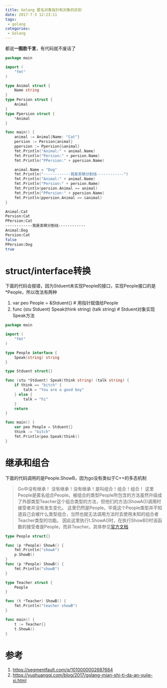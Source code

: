 ```yaml
---
title: Golang 匿名对象指针和对象的区别
date: 2017-7-3 12:23:11
tags:
 - golang
categories:
 - Golang
---
```



都说**一图胜千言**，有代码就不废话了

``` go
package main

import (
	"fmt"
)

type Animal struct {
	Name string
}
type Persion struct {
	Animal
}
type Ppersion struct {
	*Animal
}

func main() {
	animal := Animal{Name: "Cat"}
	persion := Persion{animal}
	ppersion := Ppersion{&animal}
	fmt.Println("Animal:" + animal.Name)
	fmt.Println("Persion:" + persion.Name)
	fmt.Println("PPersion:" + ppersion.Name)

	animal.Name = "Dog"
	fmt.Println("------------我是卖萌分割线------------")
	fmt.Println("Animal:" + animal.Name)
	fmt.Println("Persion:" + persion.Name)
	fmt.Println(persion.Animal == animal)
	fmt.Println("PPersion:" + ppersion.Name)
	fmt.Println(ppersion.Animal == &animal)
}
```
``` bash
Animal:Cat
Persion:Cat
PPersion:Cat
------------我是卖萌分割线------------
Animal:Dog
Persion:Cat
false
PPersion:Dog
true
```

# struct/interface转换
下面的代码会报错，因为Stduent未实现People的接口，实现People接口的是*People，所以改法有两种

1. var peo People = &Stduent{} # 用指针赋值给People
2. func (stu Stduent) Speak(think string) (talk string) # Stduent对象实现Speak方法


``` go
package main

import (
	"fmt"
)

type People interface {
	Speak(string) string
}

type Stduent struct{}

func (stu *Stduent) Speak(think string) (talk string) {
	if think == "bitch" {
		talk = "You are a good boy"
	} else {
		talk = "hi"
	}
	return
}

func main() {
	var peo People = Stduent{}
	think := "bitch"
	fmt.Println(peo.Speak(think))
}
```

# 继承和组合
下面的代码调用的是People.ShowB，因为go没有类似于C++的多态机制

>Go中没有继承！ 没有继承！没有继承！是叫组合！组合！组合！
这里People是匿名组合People。被组合的类型People所包含的方法虽然升级成了外部类型Teacher这个组合类型的方法，但他们的方法(ShowA())调用时接受者并没有发生变化。
这里仍然是People。毕竟这个People类型并不知道自己会被什么类型组合，当然也就无法调用方法时去使用未知的组合者Teacher类型的功能。
因此这里执行t.ShowA()时，在执行ShowB()时该函数的接受者是People，而非Teacher。具体参见[官方文档](https://golang.org/doc/effective_go.html#Embedding)

``` go
type People struct{}

func (p *People) ShowA() {
	fmt.Println("showA")
	p.ShowB()
}
func (p *People) ShowB() {
	fmt.Println("showB")
}

type Teacher struct {
	People
}

func (t *Teacher) ShowB() {
	fmt.Println("teacher showB")
}

func main() {
	t := Teacher{}
	t.ShowA()
}
```

# 参考
1. <https://segmentfault.com/q/1010000002687684>
2. <https://yushuangqi.com/blog/2017/golang-mian-shi-ti-da-an-yujie-xi.html>